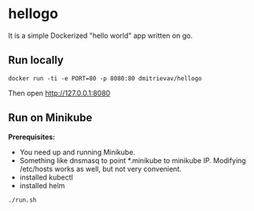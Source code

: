 # hellogo

It is a simple Dockerized "hello world" app written on go.

## Run locally

```
docker run -ti -e PORT=80 -p 8080:80 dmitrievav/hellogo
```

Then open http://127.0.0.1:8080

## Run on Minikube

__Prerequisites:__
- You need up and running Minikube.
- Something like dnsmasq to point \*.minikube to minikube IP. Modifying /etc/hosts works as well, but not very convenient.
- installed kubectl
- installed helm

```
./run.sh
```